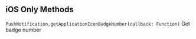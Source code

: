 
## iOS Only Methods

`PushNotification.getApplicationIconBadgeNumber(callback: Function)` Get badge number